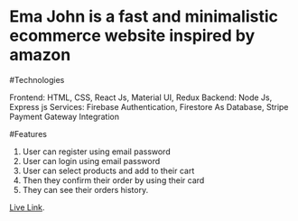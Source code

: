 # Ema John is a fast and minimalistic ecommerce website inspired by amazon

#Technologies

Frontend: HTML, CSS, React Js, Material UI, Redux
Backend: Node Js, Express js
Services: Firebase Authentication, Firestore As Database, Stripe Payment Gateway Integration

#Features

1. User can register using email password
2. User can login using email password
3. User can select products and add to their cart
4. Then they confirm their order by using their card
5. They can see their orders history.


[Live Link](https://shakil-ema-john-full.netlify.app/).

